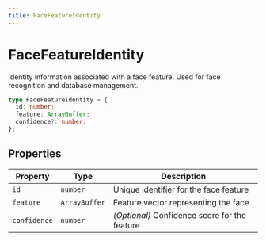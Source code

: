 ```yaml
---
title: FaceFeatureIdentity
---
```


# FaceFeatureIdentity

Identity information associated with a face feature. Used for face recognition and database management.

```typescript
type FaceFeatureIdentity = {
  id: number;
  feature: ArrayBuffer;
  confidence?: number;
};
```

## Properties

| Property     | Type          | Description                                   |
| ------------ | ------------- | --------------------------------------------- |
| `id`         | `number`      | Unique identifier for the face feature        |
| `feature`    | `ArrayBuffer` | Feature vector representing the face          |
| `confidence` | `number`      | _(Optional)_ Confidence score for the feature |
